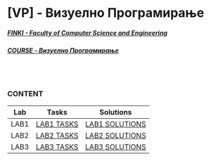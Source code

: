 # [VP] - Визуелно Програмирање
##### [FINKI - Faculty of Computer Science and Engineering](https://finki.ukim.mk/) 
##### [COURSE - Визуелно Програмирање](https://finki.ukim.mk/mk/subject/%D0%B2%D0%B8%D0%B7%D1%83%D0%B5%D0%BB%D0%BD%D0%BE-%D0%BF%D1%80%D0%BE%D0%B3%D1%80%D0%B0%D0%BC%D0%B8%D1%80%D0%B0%D1%9A%D0%B5)

<br/>
<br/>
  
### CONTENT

Lab | Tasks | Solutions
------------ | ------------ | -------------
LAB1 | [LAB1 TASKS](https://github.com/finki-mk/VP/wiki/%D0%9B%D0%B0%D0%B1%D0%BE%D1%80%D0%B0%D1%82%D0%BE%D1%80%D0%B8%D1%81%D0%BA%D0%B0-%D0%B2%D0%B5%D0%B6%D0%B1%D0%B0-1) | [LAB1 SOLUTIONS](https://github.com/FisnikL/Vizuelno-Programiranje/tree/master/LAB1)
LAB2 | [LAB2 TASKS](https://github.com/finki-mk/VP/wiki/%D0%9B%D0%B0%D0%B1%D0%BE%D1%80%D0%B0%D1%82%D0%BE%D1%80%D0%B8%D1%81%D0%BA%D0%B0-%D0%B2%D0%B5%D0%B6%D0%B1%D0%B0-2) | [LAB2 SOLUTIONS](https://github.com/FisnikL/Vizuelno-Programiranje/tree/master/LAB2/Lab2GameOfLife)
LAB3 | [LAB3 TASKS](https://github.com/finki-mk/VP/wiki/%D0%9B%D0%B0%D0%B1%D0%BE%D1%80%D0%B0%D1%82%D0%BE%D1%80%D0%B8%D1%81%D0%BA%D0%B0-%D0%B2%D0%B5%D0%B6%D0%B1%D0%B0-3) | [LAB3 SOLUTIONS](https://github.com/FisnikL/Vizuelno-Programiranje/tree/master/LAB3/Lab3)
